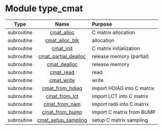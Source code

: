 # Module type_cmat

| Type | Name | Purpose |
| :--: | :--: | :---------- |
| subroutine | [cmat_alloc](https://github.com/JCSDA/saber/tree/develop/src/saber/bump/type_cmat.F90#L56) | C matrix allocation |
| subroutine | [cmat_alloc_blk](https://github.com/JCSDA/saber/tree/develop/src/saber/bump/type_cmat.F90#L85) | allocation |
| subroutine | [cmat_init](https://github.com/JCSDA/saber/tree/develop/src/saber/bump/type_cmat.F90#L115) | C matrix initialization |
| subroutine | [cmat_partial_dealloc](https://github.com/JCSDA/saber/tree/develop/src/saber/bump/type_cmat.F90#L139) | release memory (partial) |
| subroutine | [cmat_dealloc](https://github.com/JCSDA/saber/tree/develop/src/saber/bump/type_cmat.F90#L166) | release memory |
| subroutine | [cmat_read](https://github.com/JCSDA/saber/tree/develop/src/saber/bump/type_cmat.F90#L193) | read |
| subroutine | [cmat_write](https://github.com/JCSDA/saber/tree/develop/src/saber/bump/type_cmat.F90#L276) | write |
| subroutine | [cmat_from_hdiag](https://github.com/JCSDA/saber/tree/develop/src/saber/bump/type_cmat.F90#L347) | import HDIAG into C matrix |
| subroutine | [cmat_from_lct](https://github.com/JCSDA/saber/tree/develop/src/saber/bump/type_cmat.F90#L545) | import LCT into C matrix |
| subroutine | [cmat_from_nam](https://github.com/JCSDA/saber/tree/develop/src/saber/bump/type_cmat.F90#L620) | import radii into C matrix |
| subroutine | [cmat_from_bump](https://github.com/JCSDA/saber/tree/develop/src/saber/bump/type_cmat.F90#L683) | import C matrix from BUMP |
| subroutine | [cmat_setup_sampling](https://github.com/JCSDA/saber/tree/develop/src/saber/bump/type_cmat.F90#L797) | setup C matrix sampling |
